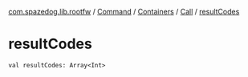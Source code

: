 [com.spazedog.lib.rootfw](../../../index.md) / [Command](../../index.md) / [Containers](../index.md) / [Call](index.md) / [resultCodes](.)

# resultCodes

`val resultCodes: Array<Int>`
